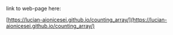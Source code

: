 link to web-page here:

[https://lucian-aionicesei.github.io/counting_array/](https://lucian-aionicesei.github.io/counting_array/)
